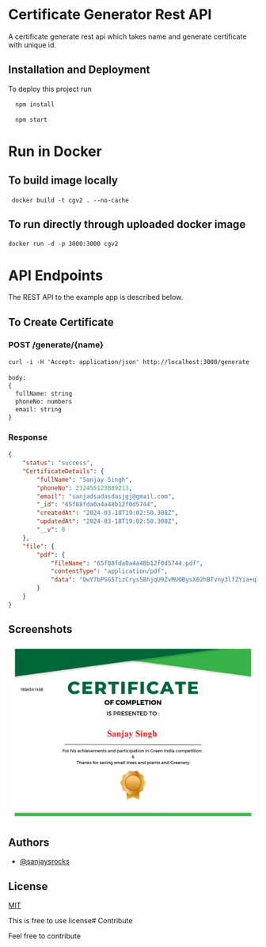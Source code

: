 # Certificate Generator Rest API

A certificate generate rest api which takes name and generate certificate with unique id.
## Installation and Deployment

To deploy this project run

```bash
  npm install
```


```bash
  npm start
```

# Run in Docker
## To build image locally
``` docker build -t cgv2 . --no-cache```

## To run directly through uploaded docker image
``` docker run -d -p 3000:3000 cgv2 ```


# API Endpoints

The REST API to the example app is described below.

## To Create Certificate

### POST /generate/{name}

```
curl -i -H 'Accept: application/json' http://localhost:3000/generate

body:
{
  fullName: string
  phoneNo: numbers
  email: string
}
```
### Response

```json
{
    "status": "success",
    "CertificateDetails": {
        "fullName": "Sanjay Singh",
        "phoneNo": 232455123889213,
        "email": "sanjadsadasdasjgj@gmail.com",
        "_id": "65f88fda0a4a48b12f0d5744",
        "createdAt": "2024-03-18T19:02:50.308Z",
        "updatedAt": "2024-03-18T19:02:50.308Z",
        "__v": 0
    },
    "file": {
        "pdf": {
            "fileName": "65f88fda0a4a48b12f0d5744.pdf",
            "contentType": "application/pdf",
            "data": "QwY7bPSG57izCrys58hjqU9ZvMUOBysX02hBTvny3lfZYia+qlq58cVavLJ5kocgSCrylS8wMGRcbK5srYfGdwsbx2627ZB2YuTJFbX3+3znn/XrnL5fyo+gIRBWVPfdRIlMOc5dNCkRX6Kfi0SVw2OCyf2FK39FDtu0Fn/ZhvE7NL7i6B1yS2ubwtQBfzD2tUgNHkaOXc5YDNL+rl9RAf6+pmgNmbqo0BuHVYllVL6f022F4ur5ftjD8d2L7eXHdvnnZHk7vBdEMvRS9Bp4DsKpQS3SC7oVPr/W6vsBCerNw1dKMJitLmGlrtCrCvQdsi7cuf0rv6RwclMgmHy77y3KbM6zlOHqZ3V/vCGU7ase+N92fz8XaTcLYY+/55b1aKse+m92fl2PfW+..."
        }
    }
}
```
## Screenshots

![Certificate Screenshot](screenshot/GreenIndiaCert-1694541456.jpg?raw=true)


## Authors

- [@sanjaysrocks](https://www.github.com/sanjaysrocks)

## License

[MIT](https://choosealicense.com/licenses/mit/)

This is free to use license# Contribute

Feel free to contribute 
